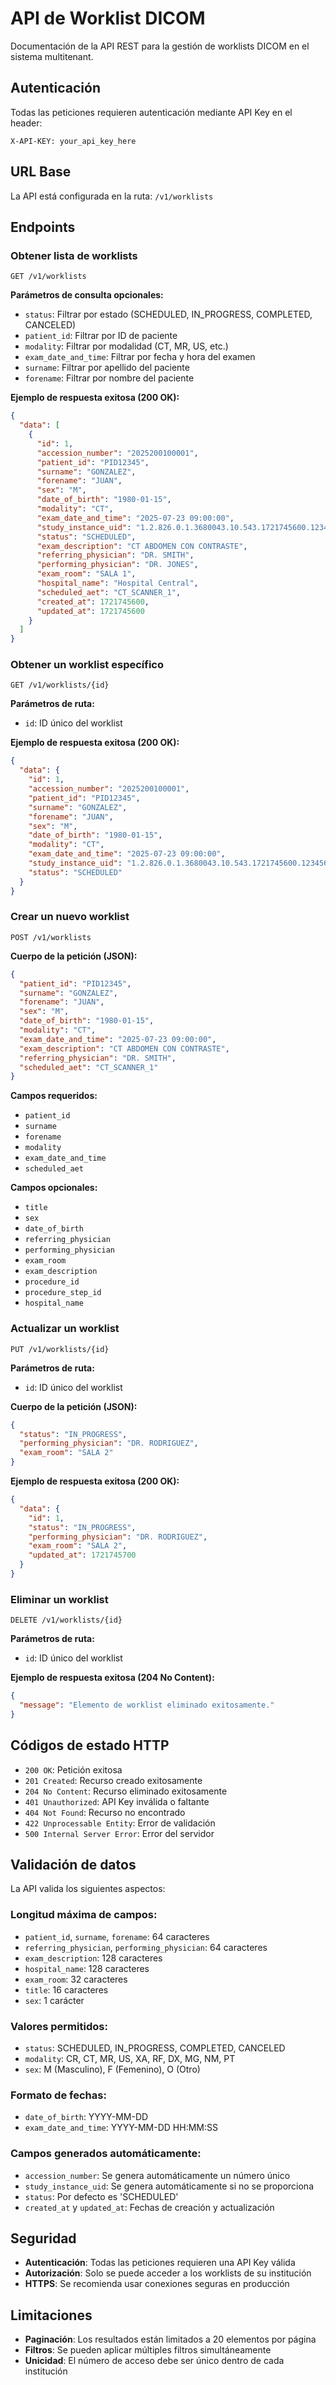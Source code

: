 # API de Worklist DICOM

Documentación de la API REST para la gestión de worklists DICOM en el sistema multitenant.

## Autenticación

Todas las peticiones requieren autenticación mediante API Key en el header:

```
X-API-KEY: your_api_key_here
```

## URL Base

La API está configurada en la ruta: `/v1/worklists`

## Endpoints

### Obtener lista de worklists

```
GET /v1/worklists
```

**Parámetros de consulta opcionales:**

- `status`: Filtrar por estado (SCHEDULED, IN_PROGRESS, COMPLETED, CANCELED)
- `patient_id`: Filtrar por ID de paciente
- `modality`: Filtrar por modalidad (CT, MR, US, etc.)
- `exam_date_and_time`: Filtrar por fecha y hora del examen
- `surname`: Filtrar por apellido del paciente
- `forename`: Filtrar por nombre del paciente

**Ejemplo de respuesta exitosa (200 OK):**

```json
{
  "data": [
    {
      "id": 1,
      "accession_number": "2025200100001",
      "patient_id": "PID12345",
      "surname": "GONZALEZ",
      "forename": "JUAN",
      "sex": "M",
      "date_of_birth": "1980-01-15",
      "modality": "CT",
      "exam_date_and_time": "2025-07-23 09:00:00",
      "study_instance_uid": "1.2.826.0.1.3680043.10.543.1721745600.123456",
      "status": "SCHEDULED",
      "exam_description": "CT ABDOMEN CON CONTRASTE",
      "referring_physician": "DR. SMITH",
      "performing_physician": "DR. JONES",
      "exam_room": "SALA 1",
      "hospital_name": "Hospital Central",
      "scheduled_aet": "CT_SCANNER_1",
      "created_at": 1721745600,
      "updated_at": 1721745600
    }
  ]
}
```

### Obtener un worklist específico

```
GET /v1/worklists/{id}
```

**Parámetros de ruta:**

- `id`: ID único del worklist

**Ejemplo de respuesta exitosa (200 OK):**

```json
{
  "data": {
    "id": 1,
    "accession_number": "2025200100001",
    "patient_id": "PID12345",
    "surname": "GONZALEZ",
    "forename": "JUAN",
    "sex": "M",
    "date_of_birth": "1980-01-15",
    "modality": "CT",
    "exam_date_and_time": "2025-07-23 09:00:00",
    "study_instance_uid": "1.2.826.0.1.3680043.10.543.1721745600.123456",
    "status": "SCHEDULED"
  }
}
```

### Crear un nuevo worklist

```
POST /v1/worklists
```

**Cuerpo de la petición (JSON):**

```json
{
  "patient_id": "PID12345",
  "surname": "GONZALEZ",
  "forename": "JUAN",
  "sex": "M",
  "date_of_birth": "1980-01-15",
  "modality": "CT",
  "exam_date_and_time": "2025-07-23 09:00:00",
  "exam_description": "CT ABDOMEN CON CONTRASTE",
  "referring_physician": "DR. SMITH",
  "scheduled_aet": "CT_SCANNER_1"
}
```

**Campos requeridos:**

- `patient_id`
- `surname`
- `forename`
- `modality`
- `exam_date_and_time`
- `scheduled_aet`

**Campos opcionales:**

- `title`
- `sex`
- `date_of_birth`
- `referring_physician`
- `performing_physician`
- `exam_room`
- `exam_description`
- `procedure_id`
- `procedure_step_id`
- `hospital_name`

### Actualizar un worklist

```
PUT /v1/worklists/{id}
```

**Parámetros de ruta:**

- `id`: ID único del worklist

**Cuerpo de la petición (JSON):**

```json
{
  "status": "IN_PROGRESS",
  "performing_physician": "DR. RODRIGUEZ",
  "exam_room": "SALA 2"
}
```

**Ejemplo de respuesta exitosa (200 OK):**

```json
{
  "data": {
    "id": 1,
    "status": "IN_PROGRESS",
    "performing_physician": "DR. RODRIGUEZ",
    "exam_room": "SALA 2",
    "updated_at": 1721745700
  }
}
```

### Eliminar un worklist

```
DELETE /v1/worklists/{id}
```

**Parámetros de ruta:**

- `id`: ID único del worklist

**Ejemplo de respuesta exitosa (204 No Content):**

```json
{
  "message": "Elemento de worklist eliminado exitosamente."
}
```

## Códigos de estado HTTP

- `200 OK`: Petición exitosa
- `201 Created`: Recurso creado exitosamente
- `204 No Content`: Recurso eliminado exitosamente
- `401 Unauthorized`: API Key inválida o faltante
- `404 Not Found`: Recurso no encontrado
- `422 Unprocessable Entity`: Error de validación
- `500 Internal Server Error`: Error del servidor

## Validación de datos

La API valida los siguientes aspectos:

### Longitud máxima de campos:

- `patient_id`, `surname`, `forename`: 64 caracteres
- `referring_physician`, `performing_physician`: 64 caracteres
- `exam_description`: 128 caracteres
- `hospital_name`: 128 caracteres
- `exam_room`: 32 caracteres
- `title`: 16 caracteres
- `sex`: 1 carácter

### Valores permitidos:

- `status`: SCHEDULED, IN_PROGRESS, COMPLETED, CANCELED
- `modality`: CR, CT, MR, US, XA, RF, DX, MG, NM, PT
- `sex`: M (Masculino), F (Femenino), O (Otro)

### Formato de fechas:

- `date_of_birth`: YYYY-MM-DD
- `exam_date_and_time`: YYYY-MM-DD HH:MM:SS

### Campos generados automáticamente:

- `accession_number`: Se genera automáticamente un número único
- `study_instance_uid`: Se genera automáticamente si no se proporciona
- `status`: Por defecto es 'SCHEDULED'
- `created_at` y `updated_at`: Fechas de creación y actualización

## Seguridad

- **Autenticación**: Todas las peticiones requieren una API Key válida
- **Autorización**: Solo se puede acceder a los worklists de su institución
- **HTTPS**: Se recomienda usar conexiones seguras en producción

## Limitaciones

- **Paginación**: Los resultados están limitados a 20 elementos por página
- **Filtros**: Se pueden aplicar múltiples filtros simultáneamente
- **Unicidad**: El número de acceso debe ser único dentro de cada institución
